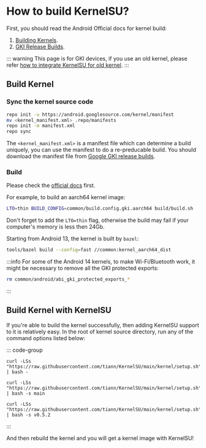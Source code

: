 # How to build KernelSU?

First, you should read the Android Official docs for kernel build:

1. [Building Kernels](https://source.android.com/docs/setup/build/building-kernels).
2. [GKI Release Builds](https://source.android.com/docs/core/architecture/kernel/gki-release-builds).

::: warning
This page is for GKI devices, if you use an old kernel, please refer [how to integrate KernelSU for old kernel](how-to-integrate-for-non-gki).
:::

## Build Kernel

### Sync the kernel source code

```sh
repo init -u https://android.googlesource.com/kernel/manifest
mv <kernel_manifest.xml> .repo/manifests
repo init -m manifest.xml
repo sync
```

The `<kernel_manifest.xml>` is a manifest file which can determine a build uniquely, you can use the manifest to do a re-preducable build. You should download the manifest file from [Google GKI release builds](https://source.android.com/docs/core/architecture/kernel/gki-release-builds).

### Build

Please check the [official docs](https://source.android.com/docs/setup/build/building-kernels) first.

For example, to build an aarch64 kernel image:

```sh
LTO=thin BUILD_CONFIG=common/build.config.gki.aarch64 build/build.sh
```

Don't forget to add the `LTO=thin` flag, otherwise the build may fail if your computer's memory is less then 24Gb.

Starting from Android 13, the kernel is built by `bazel`:

```sh
tools/bazel build --config=fast //common:kernel_aarch64_dist
```

:::info
For some of the Android 14 kernels, to make Wi-Fi/Bluetooth work, it might be necessary to remove all the GKI protected exports:

```sh
rm common/android/abi_gki_protected_exports_*
```
:::

## Build Kernel with KernelSU

If you're able to build the kernel successfully, then adding KernelSU support to it is relatively easy. In the root of kernel source directory, run any of the command options listed below:

::: code-group

```sh[Latest tag(stable)]
curl -LSs "https://raw.githubusercontent.com/tiann/KernelSU/main/kernel/setup.sh" | bash -
```

```sh[ main branch(dev)]
curl -LSs "https://raw.githubusercontent.com/tiann/KernelSU/main/kernel/setup.sh" | bash -s main
```

```sh[Select tag(Such as v0.5.2)]
curl -LSs "https://raw.githubusercontent.com/tiann/KernelSU/main/kernel/setup.sh" | bash -s v0.5.2
```

:::

And then rebuild the kernel and you will get a kernel image with KernelSU!
